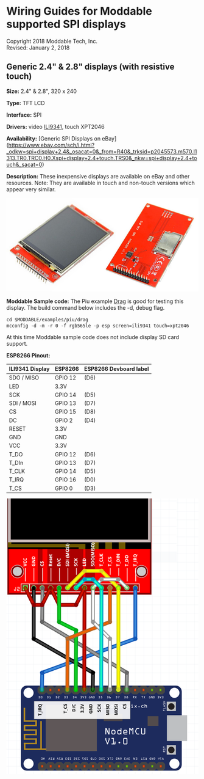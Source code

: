 # Wiring Guides for Moddable supported SPI displays

Copyright 2018 Moddable Tech, Inc.  
Revised: January 2, 2018


## Generic 2.4" & 2.8" displays (with resistive touch)
**Size:** 2.4" & 2.8", 320 x 240

**Type:** TFT LCD

**Interface:** SPI

**Drivers:** video [ILI9341](../../documentation/drivers/ili9341/ili9341.md), touch XPT2046

**Availability:** [Generic SPI Displays on eBay] (https://www.ebay.com/sch/i.html?_odkw=spi+display+2.4&_osacat=0&_from=R40&_trksid=p2045573.m570.l1313.TR0.TRC0.H0.Xspi+display+2.4+touch.TRS0&_nkw=spi+display+2.4+touch&_sacat=0)

**Description:** These inexpensive displays are available on eBay and other resources. Note: They are available in touch and non-touch versions which appear very similar.

![Generic SPI Display](images/spi-touch-display.jpg)

**Moddable Sample code:** The Piu example [Drag](../../examples/piu/drag/) is good for testing this display. The build command below includes the -d, debug flag.

```
cd $MODDABLE/examples/piu/drag
mcconfig -d -m -r 0 -f rgb565le -p esp screen=ili9341 touch=xpt2046  
```
At this time Moddable sample code does not include display SD card support.

**ESP8266 Pinout:**

| ILI9341 Display | ESP8266 | ESP8266 Devboard label
| --- | --- | --- |
| SDO / MISO | GPIO 12 | (D6) 
| LED | 3.3V | 
| SCK | GPIO 14 | (D5) 
| SDI / MOSI | GPIO 13 | (D7) 
| CS | GPIO 15 | (D8)
| DC | GPIO 2 | (D4) 
| RESET | 3.3V | 
| GND | GND | 
| VCC | 3.3V | 
| T_DO | GPIO 12 | (D6) 
| T_DIn | GPIO 13 | (D7) 
| T_CLK | GPIO 14 | (D5) 
| T_IRQ | GPIO 16 | (D0)
| T_CS | GPIO 0 | (D3) 

![Generic 2.4"-2.8" wiring illustration](images/esp-generic-2.4-display.png)

